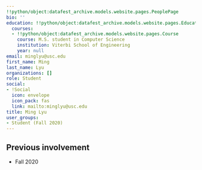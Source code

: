 ```yaml
---
!!python/object:datafest_archive.models.website.pages.PeoplePage
bio: ''
education: !!python/object:datafest_archive.models.website.pages.Education
  courses:
  - !!python/object:datafest_archive.models.website.pages.Course
    course: M.S. student in Computer Science
    institution: Viterbi School of Engineering
    year: null
email: minglyu@usc.edu
first_name: Ming
last_name: Lyu
organizations: []
role: Student
social:
- !Social
  icon: envelope
  icon_pack: fas
  link: mailto:minglyu@usc.edu
title: Ming Lyu
user_groups:
- Student (Fall 2020)
---
```



## Previous involvement

* Fall 2020

